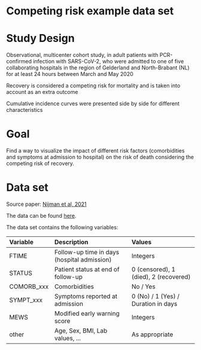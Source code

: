 # Competing risk example data set

# Study Design  

Observational, multicenter cohort study, in adult patients with PCR-confirmed infection with SARS-CoV-2, who were admitted to one of five collaborating hospitals in the region of Gelderland and North-Brabant (NL) for at least 24 hours between March and May 2020

Recovery is considered a competing risk for mortality and is taken into account as an extra outcome

Cumulative incidence curves were presented side by side for different characteristics

# Goal  

Find a way to visualize the impact of different risk factors (comorbidities and symptoms at admission to hospital) on the risk of death considering the competing risk of recovery.

# Data set

Source paper: [Nijman et al, 2021](https://journals.plos.org/plosone/article?id=10.1371/journal.pone.0249231)

The data can be found [here](https://doi.org/10.1371/journal.pone.0249231.s004).

The data set contains the following variables:


| Variable | Description | Values |
| :--- | :--- | :--- |
| FTIME | Follow-up time in days (hospital admission) | Integers |
| STATUS | Patient status at end of follow-up | 0 (censored), 1 (died), 2 (recovered) |
| COMORB_xxx | Comorbidities | No / Yes |
| SYMPT_xxx | Symptoms reported at admission | 0 (No) / 1 (Yes) / Duration in days |
| MEWS | Modified early warning score | Integers |
| other | Age, Sex, BMI, Lab values, ... | As appropriate |

